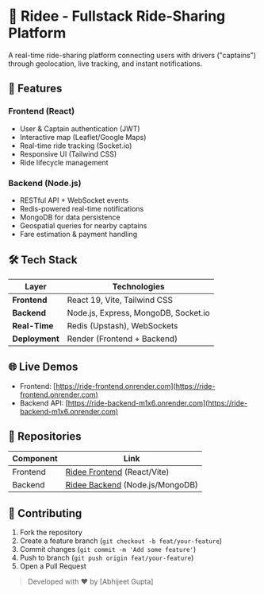 # 🚕 Ridee - Fullstack Ride-Sharing Platform

A real-time ride-sharing platform connecting users with drivers ("captains") through geolocation, live tracking, and instant notifications.

## 🌟 Features

### Frontend (React)
- User & Captain authentication (JWT)
- Interactive map (Leaflet/Google Maps)
- Real-time ride tracking (Socket.io)
- Responsive UI (Tailwind CSS)
- Ride lifecycle management

### Backend (Node.js)
- RESTful API + WebSocket events
- Redis-powered real-time notifications
- MongoDB for data persistence
- Geospatial queries for nearby captains
- Fare estimation & payment handling

## 🛠 Tech Stack

| Layer          | Technologies                         |
|----------------|--------------------------------------|
| **Frontend**   | React 19, Vite, Tailwind CSS         |
| **Backend**    | Node.js, Express, MongoDB, Socket.io |
| **Real-Time**  | Redis (Upstash), WebSockets          |
| **Deployment** | Render (Frontend + Backend)          |

## 🌐 Live Demos
- Frontend: [https://ride-frontend.onrender.com](https://ride-frontend.onrender.com)
- Backend API: [https://ride-backend-m1x6.onrender.com](https://ride-backend-m1x6.onrender.com)

## 🔗 Repositories
| Component  | Link                                                                               |
|------------|-----------------------------------------------------------------------------------|
| Frontend   | [Ridee Frontend](https://github.com/abhijeetGupta7/Ride_frontend) (React/Vite)    |
| Backend    | [Ridee Backend](https://github.com/abhijeetGupta7/Ride_Backend) (Node.js/MongoDB) |

## 🤝 Contributing
1. Fork the repository  
2. Create a feature branch (`git checkout -b feat/your-feature`)  
3. Commit changes (`git commit -m 'Add some feature'`)  
4. Push to branch (`git push origin feat/your-feature`)  
5. Open a Pull Request  

> Developed with ❤️ by [Abhijeet Gupta]  
